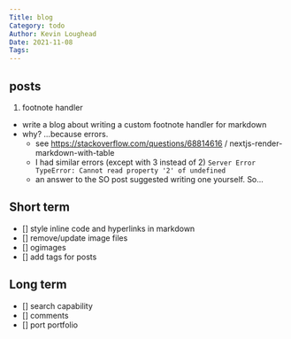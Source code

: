 ```yaml
---  
Title: blog  
Category: todo  
Author: Kevin Loughead  
Date: 2021-11-08  
Tags:   
---  
```


## posts
1. footnote handler
  - write a blog about writing a custom footnote handler for markdown
  - why? ...because errors.
    - see https://stackoverflow.com/questions/68814616  / nextjs-render-markdown-with-table
    - I had similar errors (except with 3 instead of 2) `Server Error TypeError: Cannot read property '2' of undefined`
    - an answer to the SO post suggested writing one yourself. So...
  
## Short term

- [] style inline code and hyperlinks in markdown
- [] remove/update image files
- [] ogimages
- [] add tags for posts

## Long term

- [] search capability
- [] comments
- [] port portfolio